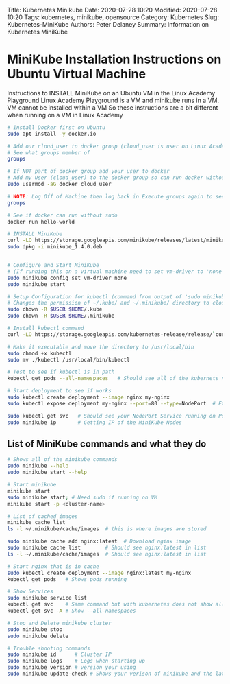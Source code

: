 Title: Kubernetes Minikube
Date: 2020-07-28 10:20
Modified: 2020-07-28 10:20
Tags: kubernetes, minikube, opensource
Category: Kubernetes
Slug: Kubernetes-MiniKube
Authors: Peter Delaney 
Summary: Information on Kubernetes MiniKube

# MiniKube Installation Instructions on Ubuntu Virtual Machine
Instructions to INSTALL MiniKube on an Ubuntu VM in the Linux Academy Playground
Linux Academy Playground is a VM and minikube runs in a VM.  VM cannot be installed within a VM
So these instructions are a bit different when running on a VM in Linux Academy


```bash
# Install Docker first on Ubuntu
sudo apt install -y docker.io

# Add our cloud_user to docker group (cloud_user is user on Linux Academy Playground);
# See what groups member of
groups

# If NOT part of docker group add your user to docker
# Add my User (cloud_user) to the docker group so can run docker without sudo
sudo usermod -aG docker cloud_user

# NOTE: Log Off of Machine then log back in Execute groups again to see if part of the group
groups

# See if docker can run without sudo
docker run hello-world

# INSTALL MiniKube
curl -LO https://storage.googleapis.com/minikube/releases/latest/minikube_1.4.0.deb
sudo dpkg -i minikube_1.4.0.deb


# Configure and Start MiniKube
# (If running this on a virtual machine need to set vm-driver to 'none' because cannot virtualize on a virtual machine)
sudo minikube config set vm-driver none
sudo minikube start

# Setup Configuration for kubectl (command from output of 'sudo minikube start' above)
# Changes the permission of ~/.kube/ and ~/.minikube/ directory to cloud_user
sudo chown -R $USER $HOME/.kube
sudo chown -R $USER $HOME/.minikube

# Install kubectl command
curl -LO https://storage.googleapis.com/kubernetes-release/release/`curl -s https://storage.googleapis.com/kubernetes-release/release/stable.txt`/bin/linux/amd64/kubectl

# Make it executable and move the directory to /usr/local/bin
sudo chmod +x kubectl
sudo mv ./kubectl /usr/local/bin/kubectl

# Test to see if kubectl is in path
kubectl get pods --all-namespaces   # Should see all of the kubernets nodes running in pods on 1 node

# Start deployment to see if works
sudo kubectl create deployment --image nginx my-nginx
sudo kubectl expose deployment my-nginx --port=80 --type=NodePort  # Expose a Port on your nginx cluster

sudo kubectl get svc   # Should see your NodePort Service running on Port 80
sudo minikube ip       # Getting IP of the MiniKube Nodes

```

## List of MiniKube commands and what they do
```bash
# Shows all of the minikube commands
sudo minikube --help
sudo minikube start --help

# Start minikube
minikube start
sudo minikube start; # Need sudo if running on VM
minikube start -p <cluster-name>

# List of cached images
minikube cache list
ls -l ~/.minikube/cache/images  # this is where images are stored

sudo minikube cache add nginx:latest  # Download nginx image
sudo minikube cache list        # Should see nginx:latest in list
ls -l ~/.minikube/cache/images  # Should see nginx:latest in list

# Start nginx that is in cache
sudo kubectl create deployment --image nginx:latest my-nginx
kubectl get pods   # Shows pods running

# Show Services
sudo minikube service list
kubectl get svc    # Same command but with kubernetes does not show all Services
kubectl get svc -A # Show --all-namespaces

# Stop and Delete minikube cluster
sudo minikube stop
sudo minikube delete

# Trouble shooting commands
sudo minikube id      # Cluster IP
sudo minikube logs    # Logs when starting up
sudo minikube version # version your using
sudo minikube update-check # Shows your verison of minikube and the latest available




```

